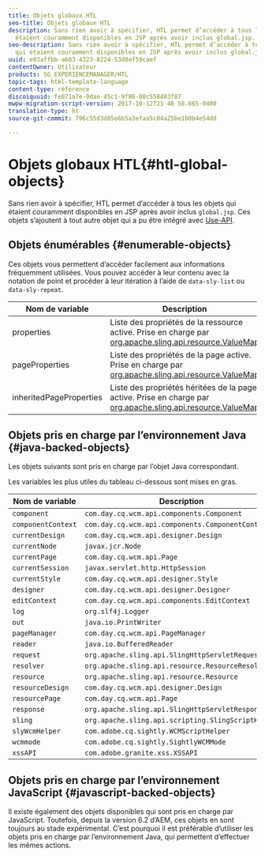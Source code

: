 ```yaml
---
title: Objets globaux HTL
seo-title: Objets globaux HTL
description: Sans rien avoir à spécifier, HTL permet d’accéder à tous les objets qui
  étaient couramment disponibles en JSP après avoir inclus global.jsp.
seo-description: Sans rien avoir à spécifier, HTL permet d’accéder à tous les objets
  qui étaient couramment disponibles en JSP après avoir inclus global.jsp.
uuid: e03affbb-a683-4323-8224-53d8ef59caef
contentOwner: Utilisateur
products: SG_EXPERIENCEMANAGER/HTL
topic-tags: html-template-language
content-type: référence
discoiquuid: fe071a7e-0dae-45c1-9f86-80c558483f87
mwpw-migration-script-version: 2017-10-12T21 46 58.665-0400
translation-type: ht
source-git-commit: 796c55d3d85e6b5a3efaa5c04a25be1b0b4e54dd

---
```



# Objets globaux HTL{#htl-global-objects}

Sans rien avoir à spécifier, HTL permet d’accéder à tous les objets qui étaient couramment disponibles en JSP après avoir inclus `global.jsp`. Ces objets s’ajoutent à tout autre objet qui a pu être intégré avec [Use-API](use-api.md).

## Objets énumérables {#enumerable-objects}

Ces objets vous permettent d’accéder facilement aux informations fréquemment utilisées. Vous pouvez accéder à leur contenu avec la notation de point et procéder à leur itération à l’aide de `data-sly-list` ou `data-sly-repeat`.

| Nom de variable | Description |
|--- |--- |
| properties | Liste des propriétés de la ressource active. Prise en charge par [org.apache.sling.api.resource.ValueMap](https://helpx.adobe.com/fr/experience-manager/6-3/sites/developing/using/reference-materials/javadoc/org/apache/sling/api/resource/ValueMap.html) |
| pageProperties | Liste des propriétés de la page active. Prise en charge par [org.apache.sling.api.resource.ValueMap](https://helpx.adobe.com/fr/experience-manager/6-3/sites/developing/using/reference-materials/javadoc/org/apache/sling/api/resource/ValueMap.hmtl) |
| inheritedPageProperties | Liste des propriétés héritées de la page active. Prise en charge par [org.apache.sling.api.resource.ValueMap](https://helpx.adobe.com/fr/experience-manager/6-3/sites/developing/using/reference-materials/javadoc/org/apache/sling/api/resource/ValueMap.html) |


## Objets pris en charge par l’environnement Java {#java-backed-objects}

Les objets suivants sont pris en charge par l’objet Java correspondant.

Les variables les plus utiles du tableau ci-dessous sont mises en gras.

| Nom de variable | Description |  |
|---|---|---|
| `component` | `com.day.cq.wcm.api.components.Component` |  |
| `componentContext` | `com.day.cq.wcm.api.components.ComponentContext` |  |
| `currentDesign` | `com.day.cq.wcm.api.designer.Design` |  |
| `currentNode` | `javax.jcr.Node` |  |
| `currentPage` | `com.day.cq.wcm.api.Page` |  |
| `currentSession` | `javax.servlet.http.HttpSession` |  |
| `currentStyle` | `com.day.cq.wcm.api.designer.Style` |  |
| `designer` | `com.day.cq.wcm.api.designer.Designer` |  |
| `editContext` | `com.day.cq.wcm.api.components.EditContext` |  |
| `log` | `org.slf4j.Logger` |  |
| `out` | `java.io.PrintWriter` |  |
| `pageManager` | `com.day.cq.wcm.api.PageManager` |  |
| `reader` | `java.io.BufferedReader` |  |
| `request` | `org.apache.sling.api.SlingHttpServletRequest` |  |
| `resolver` | `org.apache.sling.api.resource.ResourceResolver` |  |
| `resource` | `org.apache.sling.api.resource.Resource` |  |
| `resourceDesign` | `com.day.cq.wcm.api.designer.Design` |  |
| `resourcePage` | `com.day.cq.wcm.api.Page` |  |
| `response` | `org.apache.sling.api.SlingHttpServletResponse` |  |
| `sling` | `org.apache.sling.api.scripting.SlingScriptHelper` |  |
| `slyWcmHelper` | `com.adobe.cq.sightly.WCMScriptHelper` |  |
| `wcmmode` | `com.adobe.cq.sightly.SightlyWCMMode` |  |
| `xssAPI` | `com.adobe.granite.xss.XSSAPI` |  |

## Objets pris en charge par l’environnement JavaScript {#javascript-backed-objects}

Il existe également des objets disponibles qui sont pris en charge par JavaScript. Toutefois, depuis la version 6.2 d’AEM, ces objets en sont toujours au stade expérimental. C’est pourquoi il est préférable d’utiliser les objets pris en charge par l’environnement Java, qui permettent d’effectuer les mêmes actions.

<!-- 

Comment Type: draft

<p> </p> 
<p>JS-specific context variables: These supply access to asynchronous implementions of all the Java objects listed below). To write HTL code that is protable to granite.js, you must use the variables provided by aem and sly, not the native Java variables.</p> 
<ul> 
 <li>wcm
  <ul> 
   <li>currentPage</li> 
   <li>nativePage: [com.day.cq.wcm.apiPage]</li> 
   <li>properties: {<i>enumerable</i>}</li> 
  </ul> </li> 
 <li>granite
  <ul> 
   <li>request
    <ul> 
     <li>parameters: {<i>enumerable</i>}</li> 
     <li>nativeRequest: [org.apache.sling.scripting.core.impl.helper.OnDemandReaderRequest]</li> 
     <li>pathInfo
      <ul> 
       <li>nativePathInfo: [SlingRequestPathInfo: path='/content/geometrixx/en/jcr:content/par/text', selectorString='null', extension='html', suffix='null']</li> 
      </ul> </li> 
    </ul> </li> 
   <li>resource
    <ul> 
     <li>nativeResource: [Paragraph, path=/content/geometrixx/en/jcr:content/par/text, type=wcm/foundation/components/text, cssClass=default, column=0/0, diffInfo=[null], resource=[JcrNodeResource, type=wcm/foundation/components/text, superType=null, path=/content/geometrixx/en/jcr:content/par/text]]</li> 
     <li>path: "/content/geometrixx/en/jcr:content/par/text"</li> 
     <li>properties: {sling:resourceType,jcr:created,jcr:lastModified,jcr:createdBy, textIsRich,jcr:lastModifiedBy,jcr:primaryType}</li> 
    </ul> </li> 
   <li>properties: {sling:resourceType,jcr:created,jcr:lastModified,jcr:createdBy, textIsRich,jcr:lastModifiedBy,jcr:primaryType}</li> 
  </ul> </li> 
</ul> 
<p>JS specific non-HTL related variables. Present due to JS-implementaion. Generally not used in templating:</p> 
<ul> 
 <li>console: JS Object</li> 
 <li>exports: JS Object</li> 
 <li>module: JS Object</li> 
 <li>setImmediate: JS Function</li> 
 <li>setTimeout: JS Function</li> 
 <li>use: JS Function</li> 
</ul>
-->
